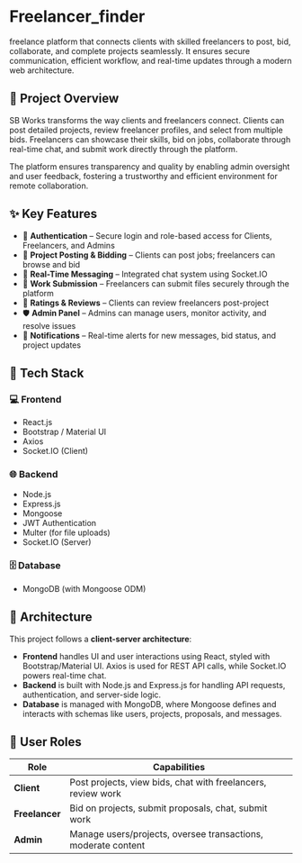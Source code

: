 # Freelancer_finder
 freelance platform that connects clients with skilled freelancers to post, bid, collaborate, and complete projects seamlessly. It ensures secure communication, efficient workflow, and real-time updates through a modern web architecture.

## 📌 Project Overview

SB Works transforms the way clients and freelancers connect. Clients can post detailed projects, review freelancer profiles, and select from multiple bids. Freelancers can showcase their skills, bid on jobs, collaborate through real-time chat, and submit work directly through the platform.

The platform ensures transparency and quality by enabling admin oversight and user feedback, fostering a trustworthy and efficient environment for remote collaboration.

## ✨ Key Features

- 🔐 **Authentication** – Secure login and role-based access for Clients, Freelancers, and Admins
- 📝 **Project Posting & Bidding** – Clients can post jobs; freelancers can browse and bid
- 💬 **Real-Time Messaging** – Integrated chat system using Socket.IO
- 📁 **Work Submission** – Freelancers can submit files securely through the platform
- 🌟 **Ratings & Reviews** – Clients can review freelancers post-project
- 🛡️ **Admin Panel** – Admins can manage users, monitor activity, and resolve issues
- 🔔 **Notifications** – Real-time alerts for new messages, bid status, and project updates

## 🧰 Tech Stack

### 💻 Frontend
- React.js
- Bootstrap / Material UI
- Axios
- Socket.IO (Client)

### 🌐 Backend
- Node.js
- Express.js
- Mongoose
- JWT Authentication
- Multer (for file uploads)
- Socket.IO (Server)

### 🗄️ Database
- MongoDB (with Mongoose ODM)

## 🧱 Architecture

This project follows a **client-server architecture**:

- **Frontend** handles UI and user interactions using React, styled with Bootstrap/Material UI. Axios is used for REST API calls, while Socket.IO powers real-time chat.
- **Backend** is built with Node.js and Express.js for handling API requests, authentication, and server-side logic.
- **Database** is managed with MongoDB, where Mongoose defines and interacts with schemas like users, projects, proposals, and messages.

## 👥 User Roles

| Role        | Capabilities |
|-------------|--------------|
| **Client** | Post projects, view bids, chat with freelancers, review work |
| **Freelancer** | Bid on projects, submit proposals, chat, submit work |
| **Admin** | Manage users/projects, oversee transactions, moderate content |


